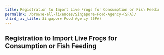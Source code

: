 ```yaml
---
title: Registration to Import Live Frogs for Consumption or Fish Feeding
permalink: /browse-all-licences/Singapore-Food-Agency-(SFA)/
third_nav_title: Singapore Food Agency (SFA)
---
```

## Registration to Import Live Frogs for Consumption or Fish Feeding
